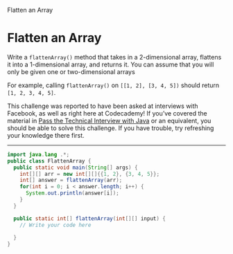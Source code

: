 Flatten an Array

# Flatten an Array
Write a `flattenArray()` method that takes in a 2-dimensional array, flattens it into a 1-dimensional array, and returns it. You can assume that you will only be given one or two-dimensional arrays

For example, calling `flattenArray()` on `[[1, 2], [3, 4, 5])` should return `[1, 2, 3, 4, 5]`.

This challenge was reported to have been asked at interviews with Facebook, as well as right here at Codecademy! If you’ve covered the material in [Pass the Technical Interview with Java](https://www.codecademy.com/learn/paths/pass-the-technical-interview-with-java) or an equivalent, you should be able to solve this challenge. If you have trouble, try refreshing your knowledge there first.

---

```Java
import java.lang .*;
public class FlattenArray {
  public static void main(String[] args) {
    int[][] arr = new int[][]{{1, 2}, {3, 4, 5}};
    int[] answer = flattenArray(arr);
    for(int i = 0; i < answer.length; i++) {
      System.out.println(answer[i]);
    }
  }

  public static int[] flattenArray(int[][] input) {
    // Write your code here
    
  }
}
```